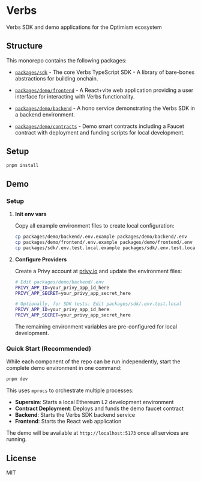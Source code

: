 # Verbs

Verbs SDK and demo applications for the Optimism ecosystem

## Structure

This monorepo contains the following packages:

- [`packages/sdk`](./packages/sdk) - The core Verbs TypeScript SDK - A library of bare-bones abstractions for building onchain.

- [`packages/demo/frontend`](./packages/demo/frontend) - A React+vite web application providing a user interface for interacting with Verbs functionality.

- [`packages/demo/backend`](./packages/demo/backend) - A hono service demonstrating the Verbs SDK in a backend environment.

- [`packages/demo/contracts`](./packages/demo/contracts) - Demo smart contracts including a Faucet contract with deployment and funding scripts for local development.

## Setup

```bash
pnpm install
```

## Demo

### Setup

1. **Init env vars**

   Copy all example environment files to create local configuration:

   ```bash
   cp packages/demo/backend/.env.example packages/demo/backend/.env
   cp packages/demo/frontend/.env.example packages/demo/frontend/.env
   cp packages/sdk/.env.test.local.example packages/sdk/.env.test.local
   ```

2. **Configure Providers**

   Create a Privy account at [privy.io](https://privy.io) and update the environment files:

   ```bash
   # Edit packages/demo/backend/.env
   PRIVY_APP_ID=your_privy_app_id_here
   PRIVY_APP_SECRET=your_privy_app_secret_here

   # Optionally, for SDK tests: Edit packages/sdk/.env.test.local
   PRIVY_APP_ID=your_privy_app_id_here
   PRIVY_APP_SECRET=your_privy_app_secret_here
   ```

   The remaining environment variables are pre-configured for local development.

### Quick Start (Recommended)

While each component of the repo can be run independently, start the complete demo environment in one command:

```bash
pnpm dev
```

This uses `mprocs` to orchestrate multiple processes:

- **Supersim**: Starts a local Ethereum L2 development environment
- **Contract Deployment**: Deploys and funds the demo faucet contract
- **Backend**: Starts the Verbs SDK backend service
- **Frontend**: Starts the React web application

The demo will be available at `http://localhost:5173` once all services are running.

## License

MIT

